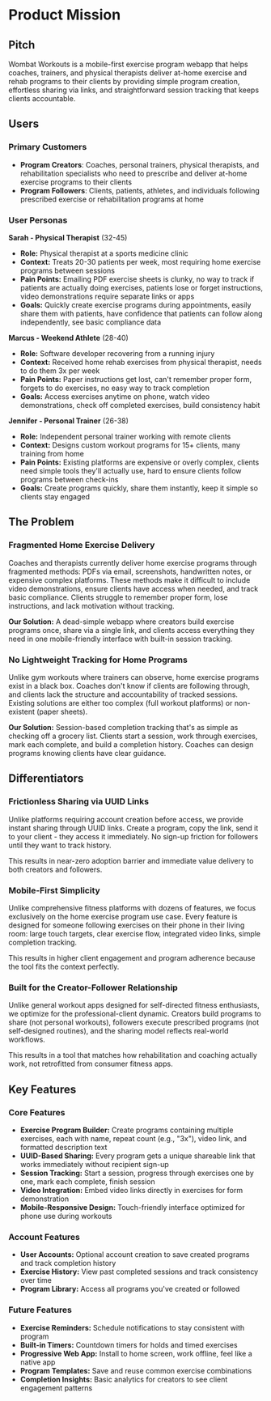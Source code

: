 # Product Mission

## Pitch
Wombat Workouts is a mobile-first exercise program webapp that helps coaches, trainers, and physical therapists deliver at-home exercise and rehab programs to their clients by providing simple program creation, effortless sharing via links, and straightforward session tracking that keeps clients accountable.

## Users

### Primary Customers
- **Program Creators**: Coaches, personal trainers, physical therapists, and rehabilitation specialists who need to prescribe and deliver at-home exercise programs to their clients
- **Program Followers**: Clients, patients, athletes, and individuals following prescribed exercise or rehabilitation programs at home

### User Personas

**Sarah - Physical Therapist** (32-45)
- **Role:** Physical therapist at a sports medicine clinic
- **Context:** Treats 20-30 patients per week, most requiring home exercise programs between sessions
- **Pain Points:** Emailing PDF exercise sheets is clunky, no way to track if patients are actually doing exercises, patients lose or forget instructions, video demonstrations require separate links or apps
- **Goals:** Quickly create exercise programs during appointments, easily share them with patients, have confidence that patients can follow along independently, see basic compliance data

**Marcus - Weekend Athlete** (28-40)
- **Role:** Software developer recovering from a running injury
- **Context:** Received home rehab exercises from physical therapist, needs to do them 3x per week
- **Pain Points:** Paper instructions get lost, can't remember proper form, forgets to do exercises, no easy way to track completion
- **Goals:** Access exercises anytime on phone, watch video demonstrations, check off completed exercises, build consistency habit

**Jennifer - Personal Trainer** (26-38)
- **Role:** Independent personal trainer working with remote clients
- **Context:** Designs custom workout programs for 15+ clients, many training from home
- **Pain Points:** Existing platforms are expensive or overly complex, clients need simple tools they'll actually use, hard to ensure clients follow programs between check-ins
- **Goals:** Create programs quickly, share them instantly, keep it simple so clients stay engaged

## The Problem

### Fragmented Home Exercise Delivery
Coaches and therapists currently deliver home exercise programs through fragmented methods: PDFs via email, screenshots, handwritten notes, or expensive complex platforms. These methods make it difficult to include video demonstrations, ensure clients have access when needed, and track basic compliance. Clients struggle to remember proper form, lose instructions, and lack motivation without tracking.

**Our Solution:** A dead-simple webapp where creators build exercise programs once, share via a single link, and clients access everything they need in one mobile-friendly interface with built-in session tracking.

### No Lightweight Tracking for Home Programs
Unlike gym workouts where trainers can observe, home exercise programs exist in a black box. Coaches don't know if clients are following through, and clients lack the structure and accountability of tracked sessions. Existing solutions are either too complex (full workout platforms) or non-existent (paper sheets).

**Our Solution:** Session-based completion tracking that's as simple as checking off a grocery list. Clients start a session, work through exercises, mark each complete, and build a completion history. Coaches can design programs knowing clients have clear guidance.

## Differentiators

### Frictionless Sharing via UUID Links
Unlike platforms requiring account creation before access, we provide instant sharing through UUID links. Create a program, copy the link, send it to your client - they access it immediately. No sign-up friction for followers until they want to track history.

This results in near-zero adoption barrier and immediate value delivery to both creators and followers.

### Mobile-First Simplicity
Unlike comprehensive fitness platforms with dozens of features, we focus exclusively on the home exercise program use case. Every feature is designed for someone following exercises on their phone in their living room: large touch targets, clear exercise flow, integrated video links, simple completion tracking.

This results in higher client engagement and program adherence because the tool fits the context perfectly.

### Built for the Creator-Follower Relationship
Unlike general workout apps designed for self-directed fitness enthusiasts, we optimize for the professional-client dynamic. Creators build programs to share (not personal workouts), followers execute prescribed programs (not self-designed routines), and the sharing model reflects real-world workflows.

This results in a tool that matches how rehabilitation and coaching actually work, not retrofitted from consumer fitness apps.

## Key Features

### Core Features
- **Exercise Program Builder:** Create programs containing multiple exercises, each with name, repeat count (e.g., "3x"), video link, and formatted description text
- **UUID-Based Sharing:** Every program gets a unique shareable link that works immediately without recipient sign-up
- **Session Tracking:** Start a session, progress through exercises one by one, mark each complete, finish session
- **Video Integration:** Embed video links directly in exercises for form demonstration
- **Mobile-Responsive Design:** Touch-friendly interface optimized for phone use during workouts

### Account Features
- **User Accounts:** Optional account creation to save created programs and track completion history
- **Exercise History:** View past completed sessions and track consistency over time
- **Program Library:** Access all programs you've created or followed

### Future Features
- **Exercise Reminders:** Schedule notifications to stay consistent with program
- **Built-in Timers:** Countdown timers for holds and timed exercises
- **Progressive Web App:** Install to home screen, work offline, feel like a native app
- **Program Templates:** Save and reuse common exercise combinations
- **Completion Insights:** Basic analytics for creators to see client engagement patterns
